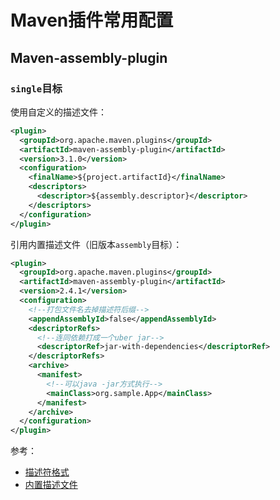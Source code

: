 # Maven插件常用配置

## Maven-assembly-plugin

### `single`目标

使用自定义的描述文件：

```xml
<plugin>
  <groupId>org.apache.maven.plugins</groupId>
  <artifactId>maven-assembly-plugin</artifactId>
  <version>3.1.0</version>
  <configuration>
    <finalName>${project.artifactId}</finalName>
    <descriptors>
      <descriptor>${assembly.descriptor}</descriptor>
    </descriptors>
  </configuration>
</plugin>
```

引用内置描述文件（旧版本`assembly`目标）：

```xml
<plugin>
  <groupId>org.apache.maven.plugins</groupId>
  <artifactId>maven-assembly-plugin</artifactId>
  <version>2.4.1</version>
  <configuration>
    <!--打包文件名去掉描述符后缀-->
    <appendAssemblyId>false</appendAssemblyId>
    <descriptorRefs>
      <!--连同依赖打成一个uber jar-->
      <descriptorRef>jar-with-dependencies</descriptorRef>
    </descriptorRefs>
    <archive>
      <manifest>
        <!--可以java -jar方式执行-->
        <mainClass>org.sample.App</mainClass>
      </manifest>
    </archive>
  </configuration>
</plugin>
```

参考：

- [描述符格式](http://maven.apache.org/plugins/maven-assembly-plugin/assembly.html)
- [内置描述文件](http://maven.apache.org/plugins/maven-assembly-plugin/descriptor-refs.html#)